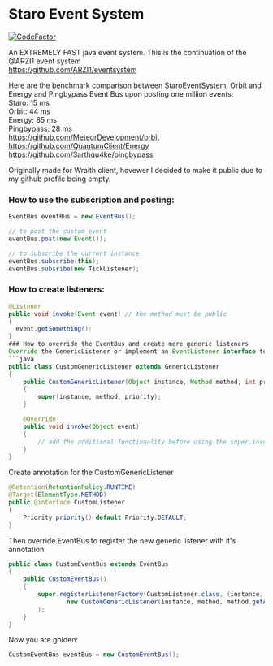 # Staro Event System

[![CodeFactor](https://www.codefactor.io/repository/github/starobot/staroeventsystem/badge)](https://www.codefactor.io/repository/github/starobot/staroeventsystem)

An EXTREMELY FAST java event system. This is the continuation of the @ARZI1 event system <br>
https://github.com/ARZI1/eventsystem

Here are the benchmark comparison between StaroEventSystem, Orbit and Energy and Pingbypass Event Bus upon posting one million events: <br>
Staro: 15 ms <br>
Orbit: 44 ms <br>
Energy: 85 ms <br>
Pingbypass: 28 ms <br>
https://github.com/MeteorDevelopment/orbit <br>
https://github.com/QuantumClient/Energy <br>
https://github.com/3arthqu4ke/pingbypass <br>

Originally made for Wraith client, hovewer I decided to make it public due to my github profile being empty.

### How to use the subscription and posting:
```java
EventBus eventBus = new EventBus();

// to post the custom event
eventBus.post(new Event());

// to subscribe the current instance
eventBus.subscribe(this);
eventBus.subsribe(new TickListener);
```

### How to create listeners:
```java
@Listener
public void invoke(Event event) // the method must be public
{
  event.getSomething();
}
### How to override the EventBus and create more generic listeners
Override the GenericListener or implement an EventListener interface to your custom generic listener.
```java
public class CustomGenericListener extends GenericListener
{
    public CustomGenericListener(Object instance, Method method, int priority)
    {
        super(instance, method, priority);
    }

    @Override
    public void invoke(Object event)
    {
        // add the additional functionality before using the super.invoke(Object event) method.
    }
}
```
Create annotation for the CustomGenericListener
```java
@Retention(RetentionPolicy.RUNTIME)
@Target(ElementType.METHOD)
public @interface CustomListener
{
    Priority priority() default Priority.DEFAULT;
}
```
Then override EventBus to register the new generic listener with it's annotation.
```java
public class CustomEventBus extends EventBus
{
    public CustomEventBus()
    {
        super.registerListenerFactory(CustomListener.class, (instance, method) ->
                new CustomGenericListener(instance, method, method.getAnnotation(CustomListener.class).priority().getVal())
        );
    }
}
```
Now you are golden:
```java
CustomEventBus eventBus = new CustomEventBus();
```
